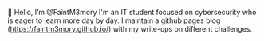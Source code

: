 👋 Hello, I’m @FaintM3mory
I'm an IT student focused on cybersecurity who is eager to learn more day by day.
I maintain a github pages blog (https://faintm3mory.github.io/) with my write-ups on different challenges.

